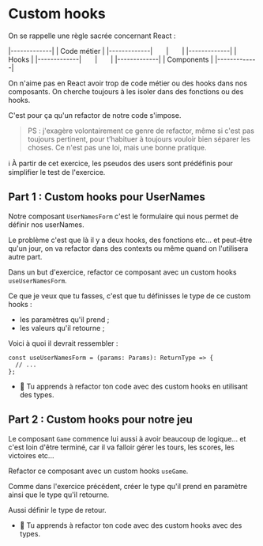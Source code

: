# Custom hooks

On se rappelle une règle sacrée concernant React :

|-------------|
| Code métier |
|-------------|
      |
      |
|-------------|
| Hooks |
|-------------|
      |
      |
|-------------|
| Components |
|-------------|

On n'aime pas en React avoir trop de code métier ou des hooks dans nos composants. On cherche toujours à les isoler dans des fonctions ou des hooks.

C'est pour ça qu'un refactor de notre code s'impose.

> PS : j'exagère volontairement ce genre de refactor, même si c'est pas toujours pertinent, pour t’habituer à toujours vouloir bien séparer les choses. Ce n'est pas une loi, mais une bonne pratique.

ℹ️ À partir de cet exercice, les pseudos des users sont prédéfinis pour simplifier le test
de l'exercice.

## Part 1 : Custom hooks pour UserNames

Notre composant `UserNamesForm` c'est le formulaire qui nous permet de définir nos userNames.

Le problème c'est que là il y a deux hooks, des fonctions etc... et peut-être qu'un jour, on va refactor dans des contexts ou même quand on l'utilisera autre part.

Dans un but d'exercice, refactor ce composant avec un custom hooks `useUserNamesForm`.

Ce que je veux que tu fasses, c'est que tu définisses le type de ce custom hooks :

- les paramètres qu'il prend ;
- les valeurs qu'il retourne ;

Voici à quoi il devrait ressembler :

```tsx
const useUserNamesForm = (params: Params): ReturnType => {
  // ...
};
```

- 💌 Tu apprends à refactor ton code avec des custom hooks en utilisant des types.

## Part 2 : Custom hooks pour notre jeu

Le composant `Game` commence lui aussi à avoir beaucoup de logique... et c'est loin d'être terminé, car il va falloir gérer les tours, les scores, les victoires etc...

Refactor ce composant avec un custom hooks `useGame`.

Comme dans l'exercice précédent, créer le type qu'il prend en paramètre ainsi que le type qu'il retourne.

Aussi définir le type de retour.

- 💌 Tu apprends à refactor ton code avec des custom hooks avec des types.
